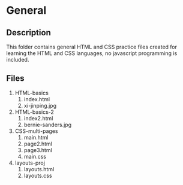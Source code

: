 # General

## Description

This folder contains general HTML and CSS practice files created for learning the HTML and CSS languages, no javascript programming is included.

## Files

1. HTML-basics
   1. index.html
   2. xi-jinping.jpg
2. HTML-basics-2
   1. index2.html
   2. bernie-sanders.jpg
3. CSS-multi-pages
   1. main.html
   2. page2.html
   3. page3.html
   4. main.css
4. layouts-proj
   1. layouts.html
   2. layouts.css
